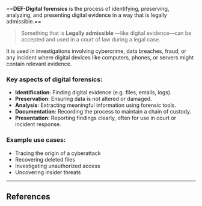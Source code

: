 ==**DEF-Digital forensics** is the process of identifying, preserving, analyzing, and presenting digital evidence in a way that is legally admissible.==

> Something that is **Legally admissible** —like digital evidence—can be accepted and used in a court of law during a legal case.

It is used in investigations involving cybercrime, data breaches, fraud, or any incident where digital devices like computers, phones, or servers might contain relevant evidence.

### Key aspects of digital forensics:

- **Identification**: Finding digital evidence (e.g. files, emails, logs).
- **Preservation**: Ensuring data is not altered or damaged.
- **Analysis**: Extracting meaningful information using forensic tools.
- **Documentation**: Recording the process to maintain a chain of custody.
- **Presentation**: Reporting findings clearly, often for use in court or incident response.

### Example use cases:

- Tracing the origin of a cyberattack
- Recovering deleted files
- Investigating unauthorized access
- Uncovering insider threats

---

## References

